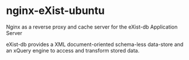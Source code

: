 nginx-eXist-ubuntu
==================

Nginx as a reverse proxy and cache server for the eXist-db Application Server

eXist-db provides a XML document-oriented schema-less data-store and an xQuery engine to access and transform stored data.

